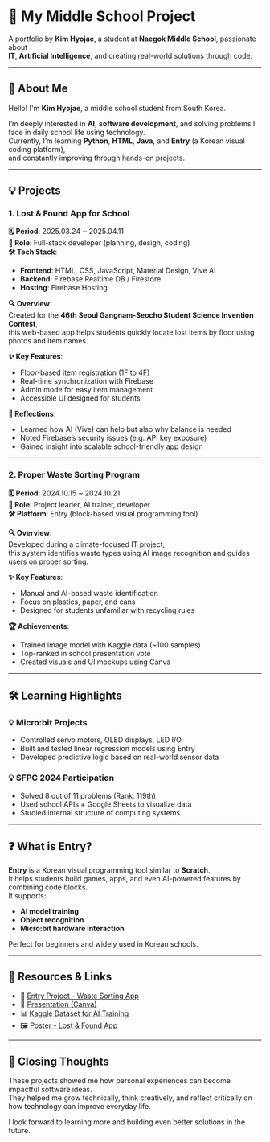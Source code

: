 # 📘 My Middle School Project

A portfolio by **Kim Hyojae**, a student at **Naegok Middle School**, passionate about  
**IT**, **Artificial Intelligence**, and creating real-world solutions through code.



---



## 👋 About Me

Hello! I'm **Kim Hyojae**, a middle school student from South Korea.  

I’m deeply interested in **AI**, **software development**, and solving problems I face in daily school life using technology.  
Currently, I’m learning **Python**, **HTML**, **Java**, and **Entry** (a Korean visual coding platform),  
and constantly improving through hands-on projects.



---



## 💡 Projects



### 1. Lost & Found App for School  
**🗓 Period**: 2025.03.24 ~ 2025.04.11  
**🎯 Role**: Full-stack developer (planning, design, coding)  
**🛠 Tech Stack**:
- **Frontend**: HTML, CSS, JavaScript, Material Design, Vive AI  
- **Backend**: Firebase Realtime DB / Firestore  
- **Hosting**: Firebase Hosting  

**🔍 Overview**:  
Created for the **46th Seoul Gangnam-Seocho Student Science Invention Contest**,  
this web-based app helps students quickly locate lost items by floor using photos and item names.

**✨ Key Features**:
- Floor-based item registration (1F to 4F)  
- Real-time synchronization with Firebase  
- Admin mode for easy item management  
- Accessible UI designed for students  

**💭 Reflections**:
- Learned how AI (Vive) can help but also why balance is needed  
- Noted Firebase’s security issues (e.g. API key exposure)  
- Gained insight into scalable school-friendly app design



---



### 2. Proper Waste Sorting Program  
**🗓 Period**: 2024.10.15 ~ 2024.10.21  
**🎯 Role**: Project leader, AI trainer, developer  
**🛠 Platform**: Entry (block-based visual programming tool)  

**🔍 Overview**:  
Developed during a climate-focused IT project,  
this system identifies waste types using AI image recognition and guides users on proper sorting.

**✨ Key Features**:
- Manual and AI-based waste identification  
- Focus on plastics, paper, and cans  
- Designed for students unfamiliar with recycling rules  

**🏆 Achievements**:
- Trained image model with Kaggle data (~100 samples)  
- Top-ranked in school presentation vote  
- Created visuals and UI mockups using Canva



---



## 🛠 Learning Highlights



### 💡 Micro:bit Projects
- Controlled servo motors, OLED displays, LED I/O  
- Built and tested linear regression models using Entry  
- Developed predictive logic based on real-world sensor data  

### 💡 SFPC 2024 Participation
- Solved 8 out of 11 problems (Rank: 119th)  
- Used school APIs + Google Sheets to visualize data  
- Studied internal structure of computing systems



---



## ❓ What is Entry?

**Entry** is a Korean visual programming tool similar to **Scratch**.  
It helps students build games, apps, and even AI-powered features by combining code blocks.  
It supports:
- **AI model training**
- **Object recognition**
- **Micro:bit hardware interaction**

Perfect for beginners and widely used in Korean schools.



---



## 📎 Resources & Links

- 🔗 [Entry Project - Waste Sorting App](#)  
- 🎥 [Presentation (Canva)](#)  
- 📊 [Kaggle Dataset for AI Training](#)  
- 🖼 [Poster - Lost & Found App](#)



---



## 🙌 Closing Thoughts

These projects showed me how personal experiences can become impactful software ideas.  
They helped me grow technically, think creatively, and reflect critically on how technology can improve everyday life.  

I look forward to learning more and building even better solutions in the future.

